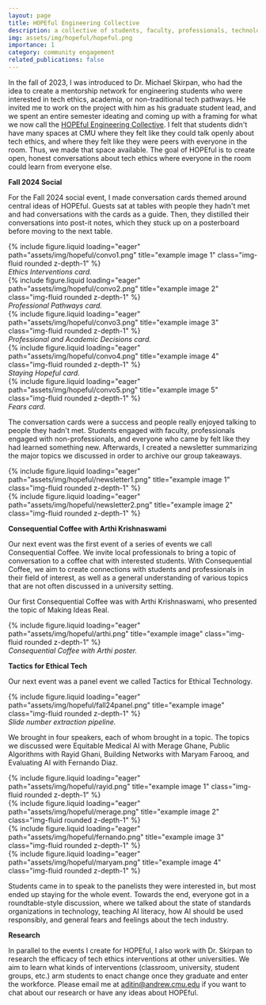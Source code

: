 ```yaml
---
layout: page
title: HOPEful Engineering Collective
description: a collective of students, faculty, professionals, technologists interested in tech ethics
img: assets/img/hopeful/hopeful.png
importance: 1
category: community engagement
related_publications: false
---
```


In the fall of 2023, I was introduced to Dr. Michael Skirpan, who had the idea to create a mentorship network for engineering students who were interested in tech ethics, academia, or non-traditional tech pathways. He invited me to work on the project with him as his graduate student lead, and we spent an entire semester ideating and coming up with a framing for what we now call the [HOPEful Engineering Collective](https://hopefulengineering.org/). I felt that students didn't have many spaces at CMU where they felt like they could talk openly about tech ethics, and where they felt like they were peers with everyone in the room. Thus, we made that space available. The goal of HOPEful is to create open, honest conversations about tech ethics where everyone in the room could learn from everyone else.

**Fall 2024 Social**

For the Fall 2024 social event, I made conversation cards themed around central ideas of HOPEful. Guests sat at tables with people they hadn't met and had conversations with the cards as a guide. Then, they distilled their conversations into post-it notes, which they stuck up on a posterboard before moving to the next table.

<div class="row">
    <div class="col-sm-4 mt-3">
        {% include figure.liquid loading="eager" path="assets/img/hopeful/convo1.png" title="example image 1" class="img-fluid rounded z-depth-1" %}
        <div class="caption text-center"><em>Ethics Interventions card.</em></div>
    </div>
    <div class="col-sm-4 mt-3">
        {% include figure.liquid loading="eager" path="assets/img/hopeful/convo2.png" title="example image 2" class="img-fluid rounded z-depth-1" %}
        <div class="caption text-center"><em>Professional Pathways card.</em></div>
    </div>
    <div class="col-sm-4 mt-3">
        {% include figure.liquid loading="eager" path="assets/img/hopeful/convo3.png" title="example image 3" class="img-fluid rounded z-depth-1" %}
        <div class="caption text-center"><em>Professional and Academic Decisions card.</em></div>
    </div>
    <div class="col-sm-4 mt-3">
        {% include figure.liquid loading="eager" path="assets/img/hopeful/convo4.png" title="example image 4" class="img-fluid rounded z-depth-1" %}
        <div class="caption text-center"><em>Staying Hopeful card.</em></div>
    </div>
    <div class="col-sm-4 mt-3">
        {% include figure.liquid loading="eager" path="assets/img/hopeful/convo5.png" title="example image 5" class="img-fluid rounded z-depth-1" %}
        <div class="caption text-center"><em>Fears card.</em></div>
    </div>
</div>

The conversation cards were a success and people really enjoyed talking to people they hadn't met. Students engaged with faculty, professionals engaged with non-professionals, and everyone who came by felt like they had learned something new. Afterwards, I created a newsletter summarizing the major topics we discussed in order to archive our group takeaways.

<div class="row">
    <div class="col-sm-6 mt-3">
        {% include figure.liquid loading="eager" path="assets/img/hopeful/newsletter1.png" title="example image 1" class="img-fluid rounded z-depth-1" %}
        <div class="caption text-center"><em></em></div>
    </div>
    <div class="col-sm-6 mt-3">
        {% include figure.liquid loading="eager" path="assets/img/hopeful/newsletter2.png" title="example image 2" class="img-fluid rounded z-depth-1" %}
        <div class="caption text-center"><em></em></div>
    </div>
</div>

**Consequential Coffee with Arthi Krishnaswami**

Our next event was the first event of a series of events we call Consequential Coffee. We invite local professionals to bring a topic of conversation to a coffee chat with interested students. With Consequential Coffee, we aim to create connections with students and professionals in their field of interest, as well as a general understanding of various topics that are not often discussed in a university setting.

Our first Consequential Coffee was with Arthi Krishnaswami, who presented the topic of Making Ideas Real.

<div class="row justify-content-center">
    <div class="col-sm-6 mt-3 mt-md-0 text-center">
        <div class="img-container">
            {% include figure.liquid loading="eager" path="assets/img/hopeful/arthi.png" title="example image" class="img-fluid rounded z-depth-1" %}
        </div>
        <div class="caption mt-2">
            <em>Consequential Coffee with Arthi poster.</em>
        </div>
    </div>
</div>

**Tactics for Ethical Tech**

Our next event was a panel event we called Tactics for Ethical Technology.

<div class="row justify-content-center">
    <div class="col-sm-6 mt-3 mt-md-0 text-center">
        <div class="img-container">
            {% include figure.liquid loading="eager" path="assets/img/hopeful/fall24panel.png" title="example image" class="img-fluid rounded z-depth-1" %}
        </div>
        <div class="caption mt-2">
            <em>Slide number extraction pipeline.</em>
        </div>
    </div>
</div>

We brought in four speakers, each of whom brought in a topic. The topics we discussed were Equitable Medical AI with Merage Ghane, Public Algorithms with Rayid Ghani, Building Networks with Maryam Farooq, and Evaluating AI with Fernando Diaz.

<div class="row justify-content-center" >
    <div class="col-sm-4 mt-3">
        {% include figure.liquid loading="eager" path="assets/img/hopeful/rayid.png" title="example image 1" class="img-fluid rounded z-depth-1" %}
        <div class="caption text-center"><em></em></div>
    </div>
    <div class="col-sm-4 mt-3">
        {% include figure.liquid loading="eager" path="assets/img/hopeful/merage.png" title="example image 2" class="img-fluid rounded z-depth-1" %}
        <div class="caption text-center"><em></em></div>
    </div>
</div>
<div class="row justify-content-center">
    <div class="col-sm-4 mt-3">
        {% include figure.liquid loading="eager" path="assets/img/hopeful/fernando.png" title="example image 3" class="img-fluid rounded z-depth-1" %}
        <div class="caption text-center"><em></em></div>
    </div>
    <div class="col-sm-4 mt-3">
        {% include figure.liquid loading="eager" path="assets/img/hopeful/maryam.png" title="example image 4" class="img-fluid rounded z-depth-1" %}
        <div class="caption text-center"><em></em></div>
    </div>
</div>

Students came in to speak to the panelists they were interested in, but most ended up staying for the whole event. Towards the end, everyone got in a roundtable-style discussion, where we talked about the state of standards organizations in technology, teaching AI literacy, how AI should be used responsibly, and general fears and feelings about the tech industry.

**Research**

In parallel to the events I create for HOPEful, I also work with Dr. Skirpan to research the efficacy of tech ethics interventions at other universities. We aim to learn what kinds of interventions (classroom, university, student groups, etc.) arm students to enact change once they graduate and enter the workforce. Please email me at [aditin@andrew.cmu.edu](aditin@andrew.cmu.edu) if you want to chat about our research or have any ideas about HOPEful.
